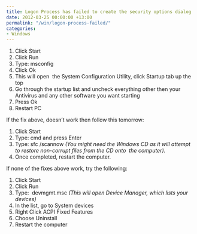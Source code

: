 ```yaml
---
title: Logon Process has failed to create the security options dialog
date: 2012-03-25 00:00:00 +13:00
permalink: "/win/logon-process-failed/"
categories:
- Windows
---
```


  1. Click Start
  2. Click Run
  3. Type: msconfig
  4. Click Ok
  5. This will open  the System Configuration Utility, click Startup tab up the top
  6. Go through the startup list and uncheck everything other then your Antivirus and any other software you want starting
  7. Press Ok
  8. Restart PC

If the fix above, doesn&#8217;t work then follow this tomorrow:

  1. Click Start
  2. Type: cmd and press Enter
  3. Type: sfc /scannow _(You might need the Windows CD as it will attempt to restore non-corrupt files from the CD onto  the computer)._
  4. Once completed, restart the computer.

If none of the fixes above work, try the following:

  1. Click Start
  2. Click Run
  3. Type:  devmgmt.msc _(This will open Device Manager, which lists your devices)_
  4. In the list, go to System devices
  5. Right Click ACPI Fixed Features
  6. Choose Uninstall
  7. Restart the computer

